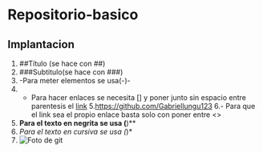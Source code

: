 # Repositorio-basico
## Implantacion 
1.  ##Título (se hace con ##)
2. ###Subtitulo(se hace con ###)
3. -Para meter elementos se usa(-)-
4. - Para hacer enlaces se necesita [] y poner junto sin espacio entre parentesis el [link](https://www.google.com/?hl=es)
5.<https://github.com/Gabriellungu123>
6.- Para que el link sea el propio enlace basta solo con poner entre <>
7. **Para el texto en negrita se usa (**)**
8. *Para el texto en cursiva se usa (*)*
9. ![Foto de git](https://brand.github.com/foundations/logo)
